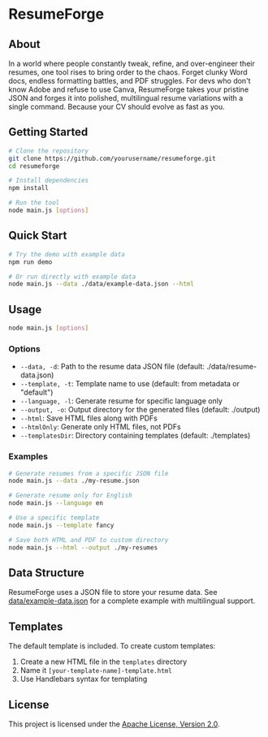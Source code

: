 # ResumeForge

## About

In a world where people constantly tweak, refine, and over-engineer their resumes,
one tool rises to bring order to the chaos. Forget clunky Word docs, endless formatting
battles, and PDF struggles. For devs who don't know Adobe and refuse to use Canva, ResumeForge
takes your pristine JSON and forges it into polished, multilingual resume variations with a
single command. Because your CV should evolve as fast as you.

## Getting Started

```bash
# Clone the repository
git clone https://github.com/yourusername/resumeforge.git
cd resumeforge

# Install dependencies
npm install

# Run the tool
node main.js [options]
```

## Quick Start

```bash
# Try the demo with example data
npm run demo

# Or run directly with example data
node main.js --data ./data/example-data.json --html
```

## Usage

```bash
node main.js [options]
```

### Options

- `--data, -d`: Path to the resume data JSON file (default: ./data/resume-data.json)
- `--template, -t`: Template name to use (default: from metadata or "default")
- `--language, -l`: Generate resume for specific language only
- `--output, -o`: Output directory for the generated files (default: ./output)
- `--html`: Save HTML files along with PDFs
- `--htmlOnly`: Generate only HTML files, not PDFs
- `--templatesDir`: Directory containing templates (default: ./templates)

### Examples

```bash
# Generate resumes from a specific JSON file
node main.js --data ./my-resume.json

# Generate resume only for English
node main.js --language en

# Use a specific template
node main.js --template fancy

# Save both HTML and PDF to custom directory
node main.js --html --output ./my-resumes
```

## Data Structure

ResumeForge uses a JSON file to store your resume data. See [data/example-data.json](data/example-data.json) for a complete example with multilingual support.

## Templates

The default template is included. To create custom templates:

1. Create a new HTML file in the `templates` directory
2. Name it `[your-template-name]-template.html`
3. Use Handlebars syntax for templating

## License

This project is licensed under the [Apache License, Version 2.0](LICENSE).
